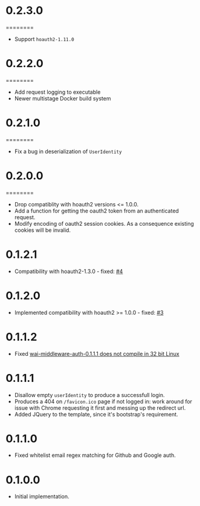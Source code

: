 # 0.2.3.0
========

* Support `hoauth2-1.11.0`

# 0.2.2.0
========

* Add request logging to executable
* Newer multistage Docker build system

# 0.2.1.0
========

* Fix a bug in deserialization of `UserIdentity`

# 0.2.0.0
========

* Drop compatiblity with hoauth2 versions <= 1.0.0.
* Add a function for getting the oauth2 token from an authenticated request.
* Modify encoding of oauth2 session cookies. As a consequence existing cookies will be invalid.

0.1.2.1
=======

* Compatibility with hoauth2-1.3.0 - fixed: [#4](https://github.com/fpco/wai-middleware-auth/issues/4)

0.1.2.0
=======

* Implemented compatibility with hoauth2 >= 1.0.0 - fixed: [#3](https://github.com/fpco/wai-middleware-auth/issues/3)

0.1.1.2
=======

* Fixed [wai-middleware-auth-0.1.1.1 does not compile in 32 bit Linux](https://github.com/fpco/wai-middleware-auth/issues/2)

0.1.1.1
=======

* Disallow empty `userIdentity` to produce a successfull login.
* Produces a 404 on `/favicon.ico` page if not logged in: work around for issue
  with Chrome requesting it first and messing up the redirect url.
* Added JQuery to the template, since it's bootstrap's requirement.

0.1.1.0
=======

* Fixed whitelist email regex matching for Github and Google auth.

0.1.0.0
=======

* Initial implementation.
